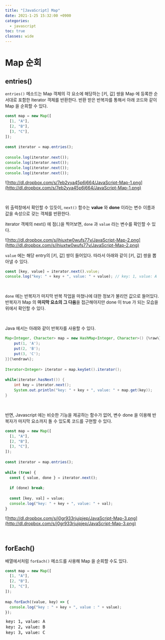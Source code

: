 ```yaml
---
title: "[JavaScript] Map"
date: 2021-1-25 15:32:00 +0900
categories:
  - javascript
toc: true
classes: wide
---
```


# Map 순회

## entries()

`entries()` 메소드는 Map 객체의 각 요소에 해당하는 [키, 값] 쌍을 Map 에 등록한 순서대로 포함한 Iterator 객체를 반환한다. 반환 받은 반복자를 통해서 아래 코드와 같이 Map 을 순회할 수 있다.

```jsx
const map = new Map([
  [1, "A"],
  [2, "B"],
  [3, "C"],
]);

const iterator = map.entries();

console.log(iterator.next());
console.log(iterator.next());
console.log(iterator.next());
console.log(iterator.next());
```

![http://dl.dropbox.com/s/7eb2yya45p6j664/JavaScript-Map-1.png](http://dl.dropbox.com/s/7eb2yya45p6j664/JavaScript-Map-1.png)

<br>

위 출력창에서 확인할 수 있듯이, `next()` 함수는 **value** 와 **done** 이라는 변수 이름과 값을 속성으로 갖는 객체를 반환한다.

iterator 객체의 next() 에 점(.)을 찍어보면, `done` 과 `value` 라는 변수를 확인할 수 있다.

![http://dl.dropbox.com/s/ihiuxtw0wufs77v/JavaScript-Map-2.png](http://dl.dropbox.com/s/ihiuxtw0wufs77v/JavaScript-Map-2.png)

`value` 에는 해당 entry의 [키, 값] 쌍이 들어있다. 따라서 아래와 같이 [키, 값] 쌍을 뽑아낼 수 있다.

```jsx
const [key, value] = iterator.next().value;
console.log("key: " + key + ", value: " + value); // key: 1, value: A
```

<br>

`done` 에는 반복자가 마지막 반복 작업을 마쳤나에 대한 정보가 불리언 값으로 들어있다. 반복자가 Map 의 **마지막 요소의 그 다음**을 접근해야지만 done 이 true 가 되는 모습을 위에서 확인할 수 있다.

<br>

Java 에서는 아래와 같이 반복자를 사용할 수 있다.

```java
Map<Integer, Character> map = new HashMap<Integer, Character>() {%raw%}{{
    put(1, 'A');
    put(2, 'B');
    put(3, 'C');
}}{%endraw%};

Iterator<Integer> iterator = map.keySet().iterator();

while(iterator.hasNext()) {
    int key = iterator.next();
    System.out.println("key: " + key + ", value: " + map.get(key));
}
```

<br>

반면, Javascript 에는 비슷한 기능을 제공하는 함수가 없어, 변수 done 을 이용해 반복자가 마지막 요소까지 돌 수 있도록 코드를 구현할 수 있다.

```jsx
const map = new Map([
  [1, "A"],
  [2, "B"],
  [3, "C"],
]);

const iterator = map.entries();

while (true) {
  const { value, done } = iterator.next();

  if (done) break;

  const [key, val] = value;
  console.log("key: " + key + ", value: " + val);
}
```

![http://dl.dropbox.com/s/j0gr933rjujpjep/JavaScript-Map-3.png](http://dl.dropbox.com/s/j0gr933rjujpjep/JavaScript-Map-3.png)

<br>

## forEach()

배열에서처럼 `forEach()` 메소드를 사용해 Map 을 순회할 수도 있다.

```jsx
const map = new Map([
  [1, "A"],
  [2, "B"],
  [3, "C"],
]);

map.forEach((value, key) => {
  console.log("key : " + key + ", value : " + value);
});
```

![/assets/images/JS_Map3.png](/assets/images/JS_Map3.png)
